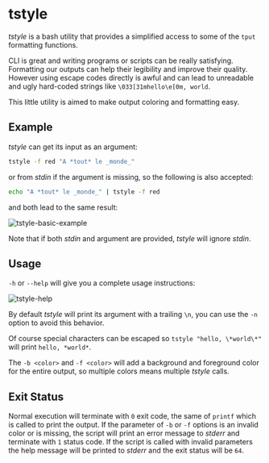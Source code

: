 tstyle
======

*tstyle* is a bash utility that provides a simplified access to some of the `tput` formatting functions.

CLI is great and writing programs or scripts can be really satisfying. Formatting our outputs can help their legibility and improve their quality. However using escape codes directly is awful and can lead to unreadable and ugly hard-coded strings like `\033[31mhello\e[0m, world`.

This little utility is aimed to make output coloring and formatting easy.

Example
-------

*tstyle* can get its input as an argument:

```bash
tstyle -f red "A *tout* le _monde_"
```

or from *stdin* if the argument is missing, so the following is also accepted:

```bash
echo "A *tout* le _monde_" | tstyle -f red
```

and both lead to the same result:

![tstyle-basic-example](https://user-images.githubusercontent.com/3957026/54991123-91cba880-4fbc-11e9-9f63-64c598de6e36.png)

Note that if both *stdin* and argument are provided, *tstyle* will ignore *stdin*.

Usage
-----

`-h` or `--help` will give you a complete usage instructions:

![tstyle-help](https://user-images.githubusercontent.com/3957026/54990775-d0ad2e80-4fbb-11e9-9a0d-dabc9bc80680.png)

By default *tstyle* will print its argument with a trailing `\n`, you can use the `-n` option to avoid this behavior.

Of course special characters can be escaped so `tstyle "hello, \*world\*"` will print `hello, *world*`.

The `-b <color>` and `-f <color>` will add a background and foreground color for the entire output, so multiple colors means multiple *tstyle* calls.

Exit Status
-----------

Normal execution will terminate with `0` exit code, the same of `printf` which is called to print the output.
If the parameter of `-b` or `-f` options is an invalid color or is missing, the script will print an error message to *stderr* and terminate with `1` status code.
If the script is called with invalid parameters the help message will be printed to *stderr* and the exit status will be `64`.
